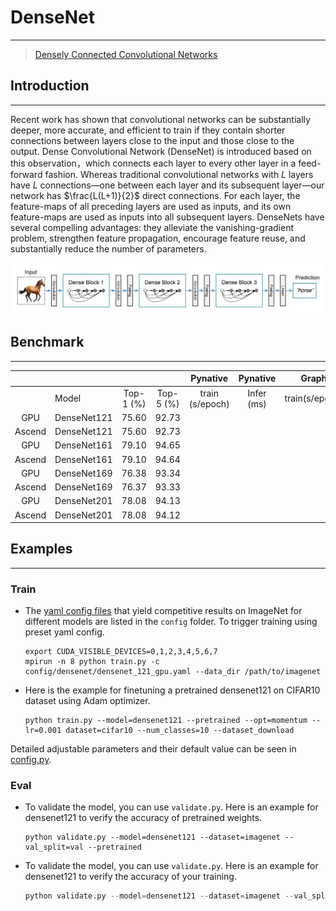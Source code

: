 # DenseNet
***
> [Densely Connected Convolutional Networks](https://arxiv.org/pdf/1608.06993.pdf)

## Introduction
***
Recent work has shown that convolutional networks can be substantially deeper, more accurate, and efficient to train if they contain shorter connections between layers close to the input and those close to the output. Dense Convolutional Network (DenseNet) is introduced based on this observation，which connects each layer to every other layer in a feed-forward fashion. Whereas traditional convolutional networks with $L$ layers have $L$ connections—one between each layer and its subsequent layer—our network has $\frac{L(L+1)}{2}$ direct connections. For each layer, the feature-maps of all preceding layers are used as inputs, and its own feature-maps are used as inputs into all subsequent layers. DenseNets have several compelling advantages: they alleviate the vanishing-gradient problem, strengthen feature propagation, encourage feature reuse, and substantially reduce the number of parameters. 

![](densenet.png)



## Benchmark
***

|        |              |           |           |    Pynative     |  Pynative  |     Graph      |   Graph    |           |            |
| :----: | ------------ | :-------: | :-------: | :-------------: | :--------: | :------------: | :--------: | :-------: | :--------: |
|        | Model        | Top-1 (%) | Top-5 (%) | train (s/epoch) | Infer (ms) | train(s/epoch) | Infer (ms) | Download  |   Config   |
| GPU | DenseNet121 | 75.60 | 92.73 |  |  |  |  | [model]() | [config]() |
| Ascend | DenseNet121 | 75.60 | 92.73 |  |  |  |  |  |  |
|  GPU   | DenseNet161 | 79.10 | 94.65 |                 |            |                |            | [model]() | [config]() |
| Ascend | DenseNet161  | 79.10 | 94.64 |                 |            |                |            |           |            |
| GPU | DenseNet169 | 76.38 | 93.34 | | | | | [model]() | [config]() |
| Ascend | DenseNet169 | 76.37 | 93.33 | | | | | | |
| GPU | DenseNet201 | 78.08 | 94.13 | | | | | [model]() | [config]() |
| Ascend | DenseNet201 | 78.08 | 94.12 | | | | | | |



## Examples

***

### Train

- The [yaml config files](../../config) that yield competitive results on ImageNet for different models are listed in the `config` folder. To trigger training using preset yaml config. 

  ```shell
  export CUDA_VISIBLE_DEVICES=0,1,2,3,4,5,6,7
  mpirun -n 8 python train.py -c config/densenet/densenet_121_gpu.yaml --data_dir /path/to/imagenet
  ```


- Here is the example for finetuning a pretrained densenet121 on CIFAR10 dataset using Adam optimizer.

  ```shell
  python train.py --model=densenet121 --pretrained --opt=momentum --lr=0.001 dataset=cifar10 --num_classes=10 --dataset_download
  ```

Detailed adjustable parameters and their default value can be seen in [config.py](../../config.py).

### Eval

- To validate the model, you can use `validate.py`. Here is an example for densenet121 to verify the accuracy of pretrained weights.

  ```shell
  python validate.py --model=densenet121 --dataset=imagenet --val_split=val --pretrained
  ```

- To validate the model, you can use `validate.py`. Here is an example for densenet121 to verify the accuracy of your training.

  ```python
  python validate.py --model=densenet121 --dataset=imagenet --val_split=val --ckpt_path='./ckpt/densenet121-best.ckpt'
  ```

